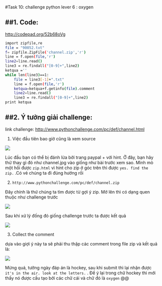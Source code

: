 #Task 10: challenge python lever 6 : oxygen

##1. Code: 
----------

http://codepad.org/52b68oVg

```sh
import zipfile,re
file = "90052.txt"
f= zipfile.ZipFile('channel.zip','r')
line = f.open(file,'r')
line2=line.read()
line3 = re.findall("[0-9]+",line2)
ketqua =''
while len(line3)==1:
	file = line3[-1]+".txt"
	line = f.open(file,'r')
	ketqua=ketqua+f.getinfo(file).comment
	line2=line.read()
	line3 = re.findall("[0-9]+",line2)
print ketqua
```

##2. Ý tưởng giải challenge:
----------------------------

link challenge: http://www.pythonchallenge.com/pc/def/channel.html

1. Việc đầu tiên bao giờ cũng là xem source

<img src="http://i.imgur.com/4Wx8dhC.jpg">

Lúc đầu bạn có thể bị đánh lừa bởi trang paypal + với hint. Ở đây, bạn hãy thử thay gì đó như channel.jpg vào giống như bài trước xem sao. Mình mò một hồi được `zip.html` vì hint cho zip ở góc trên thì được `yes. find the zip.` .Có vẻ chúng ta đi đúng hướng rồi

2. `http://www.pythonchallenge.com/pc/def/channel.zip`

Đây chính là thứ chúng ta tìm được từ gợi ý zip. Mở lên thì có dạng quen thuộc như challenge trước 

<img src="http://i.imgur.com/iAP5Ox6.jpg"> 

Sau khi xử lý đống đó giống challenge trước ta được kết quả

<img src="http://i.imgur.com/eYYBZIz.jpg">

3. Collect the comment

dựa vào giợi ý này ta sẽ phải thu thập các comment trong file zip và kết quả là: 

<img src="http://i.imgur.com/i2mDCvV.jpg">

Mừng quá, tưởng ngày đáp án là hockey, sau khi submit thì lại nhận được `it's in the air. look at the letters.` . Để ý lại trong chữ hockey thì mới thấy nó được cấu tạo bởi các chữ cái và chữ đó là `oxygen` @@